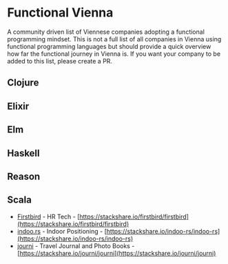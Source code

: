 # Functional Vienna

A community driven list of Viennese companies adopting a functional programming mindset. This is not a full list of all companies in Vienna using functional programming languages but should provide a quick overview how far the functional journey in Vienna is. If you want your company to be added to this list, please create a PR.

## Clojure

## Elixir

## Elm

## Haskell

## Reason

## Scala
* [Firstbird](https://www.firstbird.com/en/) - HR Tech - [https://stackshare.io/firstbird/firstbird](https://stackshare.io/firstbird/firstbird)
* [indoo.rs](https://indoo.rs) - Indoor Positioning - [https://stackshare.io/indoo-rs/indoo-rs](https://stackshare.io/indoo-rs/indoo-rs)
* [journi](https://www.journiapp.com) - Travel Journal and Photo Books - [https://stackshare.io/journi/journi](https://stackshare.io/journi/journi)
